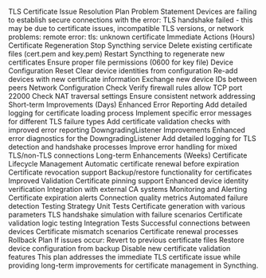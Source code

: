 TLS Certificate Issue Resolution Plan
Problem Statement
Devices are failing to establish secure connections with the error: TLS handshake failed - this may be due to certificate issues, incompatible TLS versions, or network problems: remote error: tls: unknown certificate
Immediate Actions (Hours)
Certificate Regeneration
Stop Syncthing service
Delete existing certificate files (cert.pem and key.pem)
Restart Syncthing to regenerate new certificates
Ensure proper file permissions (0600 for key file)
Device Configuration Reset
Clear device identities from configuration
Re-add devices with new certificate information
Exchange new device IDs between peers
Network Configuration Check
Verify firewall rules allow TCP port 22000
Check NAT traversal settings
Ensure consistent network addressing
Short-term Improvements (Days)
Enhanced Error Reporting
Add detailed logging for certificate loading process
Implement specific error messages for different TLS failure types
Add certificate validation checks with improved error reporting
DowngradingListener Improvements
Enhanced error diagnostics for the DowngradingListener
Add detailed logging for TLS detection and handshake processes
Improve error handling for mixed TLS/non-TLS connections
Long-term Enhancements (Weeks)
Certificate Lifecycle Management
Automatic certificate renewal before expiration
Certificate revocation support
Backup/restore functionality for certificates
Improved Validation
Certificate pinning support
Enhanced device identity verification
Integration with external CA systems
Monitoring and Alerting
Certificate expiration alerts
Connection quality metrics
Automated failure detection
Testing Strategy
Unit Tests
Certificate generation with various parameters
TLS handshake simulation with failure scenarios
Certificate validation logic testing
Integration Tests
Successful connections between devices
Certificate mismatch scenarios
Certificate renewal processes
Rollback Plan
If issues occur:
Revert to previous certificate files
Restore device configuration from backup
Disable new certificate validation features
This plan addresses the immediate TLS certificate issue while providing long-term improvements for certificate management in Syncthing.